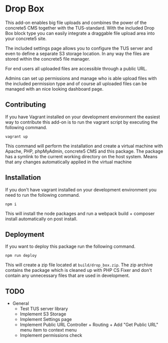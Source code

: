 # Drop Box

This add-on enables big file uploads and combines the power of the concrete5 CMS together with the TUS-standard. With the included Drop Box block type you can easily integrate a draggable file upload area into your concrete5 site.

The included settings page allows you to configure the TUS server and even to define a separate S3 storage location. In any way the files are stored within the concrete5 file manager.

For end users all uploaded files are accessible through a public URL.

Admins can set up permissions and manage who is able upload files with the included permission type and of course all uploaded files can be managed with an nice looking dashboard page. 

## Contributing

If you have Vagrant installed on your development environment the easiest way to contribute this add-on is to run the vagrant script by executing the following command.

```
vagrant up
``` 

This command will perform the installation and create a virtual machine with Apache, PHP, phpMyAdmin, concrete5 CMS and this package. The package has a symlink to the current working directory on the host system. Means that any changes automatically applied in the virtual machine

## Installation

If you don't have vagrant installed on your development environment you need to run the following command. 

```
npm i
```

This will install the node packages and run a webpack build + composer install automatically on post install.

## Deployment

If you want to deploy this package run the following command.
                                                         
```
npm run deploy
```

This will create a zip file located at `build/drop_box.zip`. The zip archive contains the package which is cleaned up with PHP CS Fixer and don't contain any unnecessary files that are used in development. 

## TODO

- General
    - Test TUS server library
    - Implement S3 Storage
    - Implement Settings page
    - Implement Public URL Controller + Routing + Add "Get Public URL" menu item to context menu
    - Implement permissions check